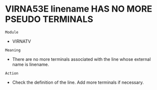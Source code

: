 # VIRNA53E linename HAS NO MORE PSEUDO TERMINALS

`Module`
- VIRNATV

`Meaning`
- There are no more terminals associated with the line whose external name is linename.

`Action`
- Check the definition of the line. Add more terminals if necessary.
